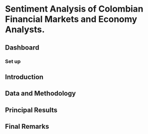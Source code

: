 # Sentiment Analysis of Colombian Financial Markets and Economy Analysts. 

## Dashboard

### Set up

## Introduction

## Data and Methodology

## Principal Results

## Final Remarks


